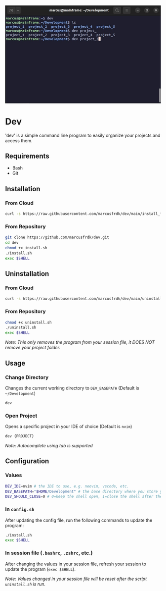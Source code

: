 ![Hero](./hero.jpg)

# Dev

'dev' is a simple command line program to easily organize your projects and access them.

## Requirements

- Bash
- Git

## Installation

### From Cloud

```bash
curl -s https://raw.githubusercontent.com/marcusfrdk/dev/main/install_from_cloud.sh | bash
```

### From Repository

```bash
git clone https://github.com/marcusfrdk/dev.git
cd dev
chmod +x install.sh
./install.sh
exec $SHELL
```

## Uninstallation

### From Cloud

```bash
curl -s https://raw.githubusercontent.com/marcusfrdk/dev/main/uninstall_from_cloud.sh | bash
```

### From Repository

```bash
chmod +x uninstall.sh
./uninstall.sh
exec $SHELL
```

_Note: This only removes the program from your session file, it DOES NOT remove your project folder._

## Usage

### Change Directory

Changes the current working directory to `DEV_BASEPATH` (Default is `~/Development`)

```bash
dev
```

### Open Project

Opens a specific project in your IDE of choice (Default is `nvim`)

```bash
dev {PROJECT}
```

_Note: Autocomplete using tab is supported_

## Configuration

### Values

```bash
DEV_IDE=nvim # the IDE to use, e.g. neovim, vscode, etc.
DEV_BASEPATH="$HOME/Development" # the base directory where you store your projects.
DEV_SHOULD_CLOSE=0 # 0=keep the shell open, 1=close the shell after the IDE process exits.
```

### In `config.sh`

After updating the config file, run the following commands to update the program:

```bash
./install.sh
exec $SHELL
```

### In session file (`.bashrc`, `.zshrc`, etc.)

After changing the values in your session file, refresh your session to update the program (`exec $SHELL`).

_Note: Values changed in your session file will be reset after the script `uninstall.sh` is run._
